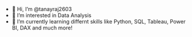 - 👋 Hi, I’m @tanayraj2603
- 👀 I’m interested in Data Analysis
- 🌱 I’m currently learning differnt skills like Python, SQL, Tableau, Power BI, DAX and much more!

<!---
tanayraj2603/tanayraj2603 is a ✨ special ✨ repository because its `README.md` (this file) appears on your GitHub profile.
You can click the Preview link to take a look at your changes.
--->
